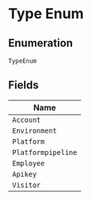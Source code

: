 
# Type Enum

## Enumeration

`TypeEnum`

## Fields

| Name |
|  --- |
| `Account` |
| `Environment` |
| `Platform` |
| `Platformpipeline` |
| `Employee` |
| `Apikey` |
| `Visitor` |

